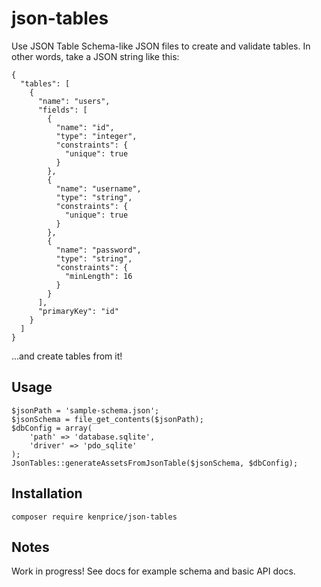 # json-tables
Use JSON Table Schema-like JSON files to create and validate tables. In other words, take a JSON string like this:

```
{
  "tables": [
    {
      "name": "users",
      "fields": [
        {
          "name": "id",
          "type": "integer",
          "constraints": {
            "unique": true
          }
        },
        {
          "name": "username",
          "type": "string",
          "constraints": {
            "unique": true
          }
        },
        {
          "name": "password",
          "type": "string",
          "constraints": {
            "minLength": 16
          }
        }
      ],
      "primaryKey": "id"
    }
  ]
}
```

...and create tables from it!

## Usage

```
$jsonPath = 'sample-schema.json';
$jsonSchema = file_get_contents($jsonPath);
$dbConfig = array(
    'path' => 'database.sqlite',
    'driver' => 'pdo_sqlite'
);
JsonTables::generateAssetsFromJsonTable($jsonSchema, $dbConfig);
```

## Installation

```
composer require kenprice/json-tables
```

## Notes

Work in progress! See docs for example schema and basic API docs.
